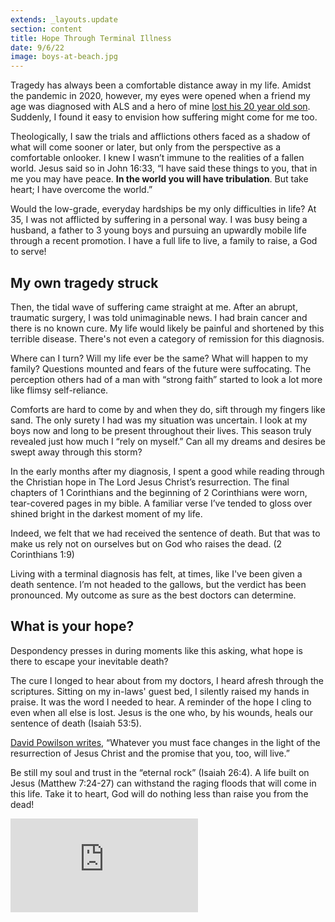 ```yaml
---
extends: _layouts.update
section: content
title: Hope Through Terminal Illness
date: 9/6/22
image: boys-at-beach.jpg
---
```


Tragedy has always been a comfortable distance away in my life. Amidst the pandemic in 2020, however, my eyes were opened when a friend my age was diagnosed with ALS and a hero of mine  <a class="text-yellow-500" href="https://www.challies.com/articles/my-son-my-dear-son-has-gone-to-be-with-the-lord/">lost his 20 year old son</a>. Suddenly, I found it easy to envision how suffering might come for me too.

Theologically, I saw the trials and afflictions others faced as a shadow of what will come sooner or later, but only from the perspective as a comfortable onlooker. I knew I wasn’t immune to the realities of a fallen world. Jesus said so in John 16:33, “I have said these things to you, that in me you may have peace. <b b class="font-semibold">In the world you will have tribulation</b>. But take heart; I have overcome the world.”

Would the low-grade, everyday hardships be my only difficulties in life? At 35, I was not afflicted by suffering in a personal way. I was busy being a husband, a father to 3 young boys and pursuing an upwardly mobile life through a recent promotion. I have a full life to live, a family to raise, a God to serve!

## My own tragedy struck

Then, the tidal wave of suffering came straight at me. After an abrupt, traumatic surgery, I was told unimaginable news. I had brain cancer and there is no known cure. My life would likely be painful and shortened by this terrible disease. There's not even a category of remission for this diagnosis. 

Where can I turn? Will my life ever be the same? What will happen to my family? Questions mounted and fears of the future were suffocating. The perception others had of a man with “strong faith” started to look a lot more like flimsy self-reliance.

Comforts are hard to come by and when they do, sift through my fingers like sand. The only surety I had was my situation was uncertain. I look at my boys now and long to be present throughout their lives. This season truly revealed just how much I “rely on myself.” Can all my dreams and desires be swept away through this storm?

In the early months after my diagnosis, I spent a good while reading through the Christian hope in The Lord Jesus Christ’s resurrection. The final chapters of 1 Corinthians and the beginning of 2 Corinthians were worn, tear-covered pages in my bible. A familiar verse I’ve tended to gloss over shined bright in the darkest moment of my life.

<x-blockquote class="font-mono">
    <div>Indeed, we felt that we had received the sentence of death. But that was to make us rely not on ourselves but on God who raises the dead. (2 Corinthians 1:9)</div>
</x-blockquote>

Living with a terminal diagnosis has felt, at times, like I've been given a death sentence. I’m not headed to the gallows, but the verdict has been pronounced. My outcome as sure as the best doctors can determine. 

## What is your hope?

Despondency presses in during moments like this asking, what hope is there to escape your inevitable death? 

The cure I longed to hear about from my doctors, I heard afresh through the scriptures. Sitting on my in-laws' guest bed, I silently raised my hands in praise. It was the word I needed to hear. A reminder of the hope I cling to even when all else is lost. Jesus is the one who, by his wounds, heals our sentence of death (Isaiah 53:5). 

<a href="https://www.crossway.org/books/gods-grace-in-your-suffering-tpb/" class="text-yellow-500">David Powilson writes</a>, “Whatever you must face changes in the light of the resurrection of Jesus Christ and the promise that you, too, will live.”

Be still my soul and trust in the “eternal rock” (Isaiah 26:4). A life built on Jesus (Matthew 7:24-27) can withstand the raging floods that will come in this life. Take it to heart, God will do nothing less than raise you from the dead!

<iframe class="w-full aspect-video" src="https://www.youtube.com/embed/ZgIBb-pwyrg" frameborder="0" allow="accelerometer; autoplay; clipboard-write; encrypted-media; gyroscope; picture-in-picture" allowfullscreen></iframe>